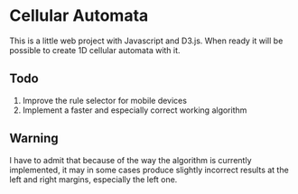 # Cellular Automata

This is a little web project with Javascript and D3.js. When ready it will be possible to create 1D cellular automata with it.

## Todo

1. Improve the rule selector for mobile devices
2. Implement a faster and especially correct working algorithm

## Warning
I have to admit that because of the way the algorithm is currently implemented, it may in some cases produce slightly incorrect results at the left and right margins, especially the left one.
